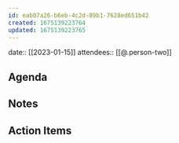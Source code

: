 ```yaml
---
id: eab07a26-b6eb-4c2d-89b1-7628ed651b42
created: 1675139223764
updated: 1675139223765
---
```

date:: [[2023-01-15]]
attendees:: [[@.person-two]]


## Agenda

## Notes

## Action Items

